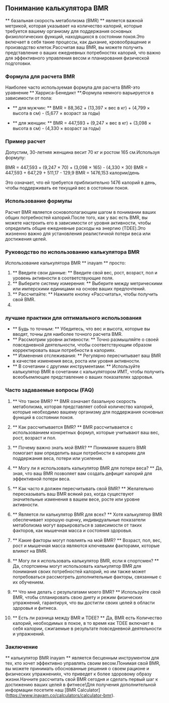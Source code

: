 ## Понимание калькулятора BMR

** базальная скорость метаболизма (BMR) ** является важной метрикой, которая указывает на количество калорий, которые требуется вашему организму для поддержания основных физиологических функций, находящихся в состоянии покоя.Это включает в себя такие процессы, как дыхание, кровообращение и производство клеток.Рассчитая ваш BMR, вы можете получить представление о ваших ежедневных потребностях калорий, что важно для эффективного управления весом и планирования физической подготовки.

### Формула для расчета BMR

Наиболее часто используемая формула для расчета BMR-это уравнение ** Харриса-Бенедикт **.Формула немного варьируется в зависимости от пола:

- ** для мужчин: **
BMR = 88,362 + (13,397 × вес в кг) + (4,799 × высота в см) - (5,677 × возраст за годы)

- ** для женщин: **
BMR = 447,593 + (9,247 × вес в кг) + (3,098 × высота в см) - (4,330 × возраст за годы)

### Пример расчет

Допустим, 30-летняя женщина весит 70 кг и ростом 165 см.Используя формулу:

BMR = 447,593 + (9,247 × 70) + (3,098 × 165) - (4,330 × 30)
BMR = 447,593 + 647,29 + 511,17 - 129,9
BMR = 1476,153 калории/день

Это означает, что ей требуется приблизительно 1476 калорий в день, чтобы поддерживать ее текущий вес в состоянии покоя.

### Использование формулы

Расчет BMR является основополагающим шагом в понимании ваших общих потребностей калорий.После того, как у вас есть BMR, вы можете настроить его в зависимости от уровня активности, чтобы определить общие ежедневные расходы на энергию (TDEE).Это жизненно важно для установления реалистичной потери веса или достижения целей.

### Руководство по использованию калькулятора BMR

Использование калькулятора BMR ** inayam ** просто:

1. ** Введите свои данные: ** Введите свой вес, рост, возраст, пол и уровень активности в соответствующие поля.
2. ** Выберите систему измерения: ** Выберите между метрическими или имперскими единицами на основе ваших предпочтений.
3. ** Рассчитайте: ** Нажмите кнопку «Рассчитать», чтобы получить свой BMR.
4.

### лучшие практики для оптимального использования

- ** Будь то точным: ** Убедитесь, что вес и высота, которые вы вводят, точны для наиболее точного расчета BMR.
- ** Рассмотрим уровни активности: ** Точно размышляйте о своей повседневной деятельности, чтобы соответствующим образом корректировать ваши потребности в калориях.
- ** Изменения отслеживания: ** Регулярно пересчитывает ваш BMR в качестве изменения веса, роста или уровня активности.
- ** В сочетании с другими инструментами: ** Используйте калькулятор BMR в сочетании с калькулятором ИМТ, чтобы получить всеобъемлющее представление о ваших показателях здоровья.

### Часто задаваемые вопросы (FAQ)

1. ** Что такое BMR? **
BMR означает базальную скорость метаболизма, которая представляет собой количество калорий, которые необходимо вашему организму для поддержания основных функций в состоянии покоя.

2. ** Как рассчитывается BMR? **
BMR рассчитывается с использованием конкретных формул, которые учитывают ваш вес, рост, возраст и пол.

3. ** Почему важно знать мой BMR? **
Понимание вашего BMR помогает вам определить ваши потребности в калориях для поддержания веса, потери или усиления.

4. ** Могу ли я использовать калькулятор BMR для потери веса? **
Да, зная, что ваш BMR позволяет вам создать дефицит калорий для эффективной потери веса.

5. ** Как часто я должен пересчитывать свой BMR? **
Желательно пересказывать ваш BMR всякий раз, когда существуют значительные изменения в вашем весе, росте или уровне активности.

6. ** Является ли калькулятор BMR для всех? **
Хотя калькулятор BMR обеспечивает хорошую оценку, индивидуальные показатели метаболизма могут варьироваться в зависимости от таких факторов, как мышечная масса и состояния здоровья.

7. ** Какие факторы могут повлиять на мой BMR? **
Возраст, пол, вес, рост и мышечная масса являются ключевыми факторами, которые влияют на BMR.

8. ** Могу ли я использовать калькулятор BMR, если я спортсмен? **
Да, спортсмены могут использовать калькулятор BMR для понимания своих потребностей калорий, но им также может потребоваться рассмотреть дополнительные факторы, связанные с их обучением.

9. ** Что мне делать с результатами моего BMR? **
Используйте свой BMR, чтобы спланировать свою диету и режим физических упражнений, гарантируя, что вы достигли своих целей в области здоровья и фитнеса.

10. ** Есть ли разница между BMR и TDEE? **
Да, BMR есть Количество калорий, необходимых в покое, в то время как TDEE включает в себя калории, сжигаемые в результате повседневной деятельности и упражнений.

### Заключение

** калькулятор BMR inayam ** является бесценным инструментом для тех, кто хочет эффективно управлять своим весом.Понимая свой BMR, вы можете принимать обоснованные решения о своем рационе и физических упражнениях, что приведет к более здоровому образу жизни.Начните рассчитать свой BMR сегодня и сделать первый шаг к достижению ваших целей в фитнесе!Для получения дополнительной информации посетите наш [BMR Calculator] (https://www.inayam.co/calculators/calculator-bmr).
